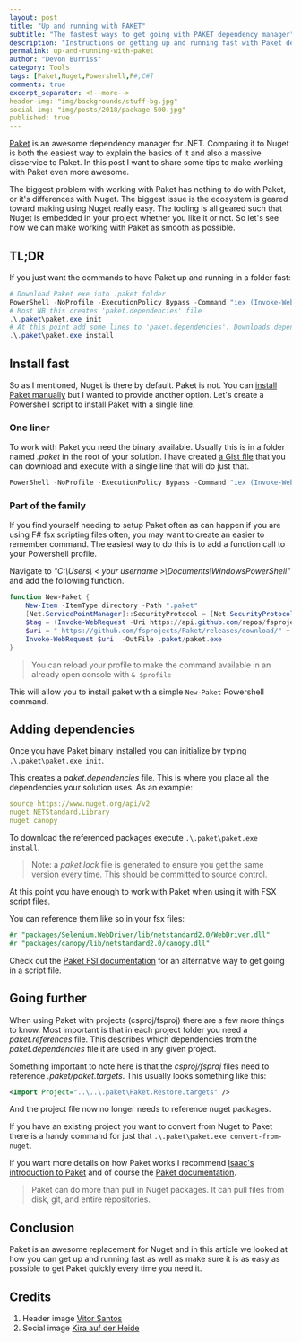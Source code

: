 ```yaml
---
layout: post
title: "Up and running with PAKET"
subtitle: "The fastest ways to get going with PAKET dependency manager"
description: "Instructions on getting up and running fast with Paket dependency manager"
permalink: up-and-running-with-paket
author: "Devon Burriss"
category: Tools
tags: [Paket,Nuget,Powershell,F#,C#]
comments: true
excerpt_separator: <!--more-->
header-img: "img/backgrounds/stuff-bg.jpg"
social-img: "img/posts/2018/package-500.jpg"
published: true
---
```

[Paket](https://fsprojects.github.io/Paket/) is an awesome dependency manager for .NET. Comparing it to Nuget is both the easiest way to explain the basics of it and also a massive disservice to Paket. In this post I want to share some tips to make working with Paket even more awesome.
<!--more-->
The biggest problem with working with Paket has nothing to do with Paket, or it's differences with Nuget. The biggest issue is the ecosystem is geared toward making using Nuget really easy. The tooling is all geared such that Nuget is embedded in your project whether you like it or not. So let's see how we can make working with Paket as smooth as possible.

## TL;DR

If you just want the commands to have Paket up and running in a folder fast:

```powershell
# Download Paket exe into .paket folder
PowerShell -NoProfile -ExecutionPolicy Bypass -Command "iex (Invoke-WebRequest 'https://gist.githubusercontent.com/dburriss/b4075863873b5871d34e32ab1ae42baa/raw/b09c0b3735ef2392dcb3b1be5df0ca109b70d24e/Install-Paket.ps1')"
# Most NB this creates 'paket.dependencies' file
.\.paket\paket.exe init
# At this point add some lines to 'paket.dependencies'. Downloads dependencies.
.\.paket\paket.exe install
```

## Install fast

So as I mentioned, Nuget is there by default. Paket is not. You can [install Paket manually](https://fsprojects.github.io/Paket/getting-started.html#Downloading-Paket-s-Bootstrapper) but I wanted to provide another option. Let's create a Powershell script to install Paket with a single line.

### One liner

To work with Paket you need the binary available. Usually this is in a folder named *.paket* in the root of your solution. I have created [a Gist file](https://gist.github.com/dburriss/b4075863873b5871d34e32ab1ae42baa) that you can download and execute with a single line that will do just that.

```powershell
PowerShell -NoProfile -ExecutionPolicy Bypass -Command "iex (Invoke-WebRequest 'https://gist.githubusercontent.com/dburriss/b4075863873b5871d34e32ab1ae42baa/raw/b09c0b3735ef2392dcb3b1be5df0ca109b70d24e/Install-Paket.ps1')"
```

### Part of the family

If you find yourself needing to setup Paket often as can happen if you are using F# fsx scripting files often, you may want to create an easier to remember command. The easiest way to do this is to add a function call to your Powershell profile.

Navigate to *"C:\Users\ &lt; your username &gt;\Documents\WindowsPowerShell"* and add the following function.

```powershell
function New-Paket {
    New-Item -ItemType directory -Path ".paket"
    [Net.ServicePointManager]::SecurityProtocol = [Net.SecurityProtocolType]::Tls12
    $tag = (Invoke-WebRequest -Uri https://api.github.com/repos/fsprojects/Paket/releases | ConvertFrom-Json)[0].tag_name
    $uri = " https://github.com/fsprojects/Paket/releases/download/" + $tag + "/paket.bootstrapper.exe"
    Invoke-WebRequest $uri  -OutFile .paket/paket.exe
}
```

> You can reload your profile to make the command available in an already open console with `& $profile`

This will allow you to install paket with a simple `New-Paket` Powershell command.

## Adding dependencies

Once you have Paket binary installed you can initialize by typing `.\.paket\paket.exe init`.

This creates a *paket.dependencies* file. This is where you place all the dependencies your solution uses. As an example:

```yaml
source https://www.nuget.org/api/v2
nuget NETStandard.Library
nuget canopy
```

To download the referenced packages execute `.\.paket\paket.exe install`.

> Note: a *paket.lock* file is generated to ensure you get the same version every time. This should be committed to source control.

At this point you have enough to work with Paket when using it with FSX script files.

You can reference them like so in your fsx files:

```fsharp
#r "packages/Selenium.WebDriver/lib/netstandard2.0/WebDriver.dll"
#r "packages/canopy/lib/netstandard2.0/canopy.dll"
```

Check out the [Paket FSI documentation](https://fsprojects.github.io/Paket/reference-from-repl.html) for an alternative way to get going in a script file.

## Going further

When using Paket with projects (csproj/fsproj) there are a few more things to know. Most important is that in each project folder you need a *paket.references* file. This describes which dependencies from the *paket.dependencies* file it are used in any given project.

Something important to note here is that the *csproj/fsproj* files need to reference *.paket/paket.targets*. This usually looks something like this:

```xml
<Import Project="..\..\.paket\Paket.Restore.targets" />
```

And the project file now no longer needs to reference nuget packages.

If you have an existing project you want to convert from Nuget to Paket there is a handy command for just that `.\.paket\paket.exe convert-from-nuget`.

If you want more details on how Paket works I recommend [Isaac's introduction to Paket](https://cockneycoder.wordpress.com/2017/08/07/getting-started-with-paket-part-1/) and of course the [Paket documentation](https://fsprojects.github.io/Paket/).

> Paket can do more than pull in Nuget packages. It can pull files from disk, git, and entire repositories.

## Conclusion

Paket is an awesome replacement for Nuget and in this article we looked at how you can get up and running fast as well as make sure it is as easy as possible to get Paket quickly every time you need it.

## Credits

1. Header image [Vitor Santos](https://unsplash.com/@vtrsnts)
1. Social image [Kira auf der Heide](https://unsplash.com/@moonshinechild)